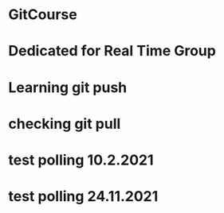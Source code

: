 # GitCourse
# Dedicated for Real Time Group
# Learning git push
# checking git pull
# test polling 10.2.2021 
# test polling 24.11.2021     
<!--  -->
